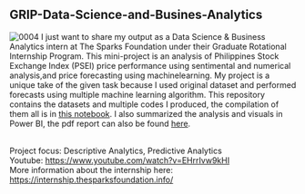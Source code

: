 ## GRIP-Data-Science-and-Busines-Analytics
![0004](https://github.com/Dennis-Zapatos/GRIP-Data-Science-and-Busines-Analytics/assets/134060585/dd0d7f1e-9cb5-47ee-b347-bff8cc5d147c)
I just want to share my output as a Data Science & Business Analytics intern at The Sparks Foundation under their Graduate Rotational Internship Program. 
This mini-project is an analysis of Philippines Stock Exchange Index (PSEI) price performance using sentimental and numerical analysis,and price forecasting using machinelearning. 
My project is a unique take of the given task because I used original dataset and performed forecasts using multiple machine learning algorithm. 
This repository contains the datasets and multiple codes I produced, the compilation of them all is in [this notebook](https://github.com/Dennis-Zapatos/GRIP-Data-Science-and-Busines-Analytics/blob/main/1-PSEI-Sentiment%20Analysis-and-Forecasting.ipynb).
I also summarized the analysis and visuals in Power BI, the pdf report can also be found [here](2-PSEI-Analysis-Report.pdf).

<br> Project focus: Descriptive Analytics, Predictive Analytics
<br> Youtube: https://www.youtube.com/watch?v=EHrrIvw9kHI 
<br> More information about the internship here: https://internship.thesparksfoundation.info/
